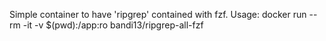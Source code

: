 Simple container to have 'ripgrep' contained with fzf. Usage:
    docker run --rm -it -v $(pwd):/app:ro bandi13/ripgrep-all-fzf
